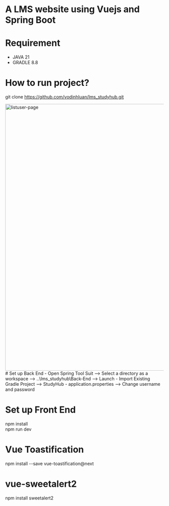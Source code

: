 #  A LMS website using Vuejs and Spring Boot  
# Requirement  
- JAVA 21  
- GRADLE 8.8  
# How to run project?  
git clone https://github.com/vodinhluan/lms_studyhub.git  

<img width="845" alt="listuser-page" src="https://github.com/user-attachments/assets/e8eff112-351a-4b37-94f7-0b7818a4a753">  
# Set up Back End  
- Open Spring Tool Suit --> Select a directory as a workspace --> ..\lms_studyhub\Back-End  --> Launch  
- Import Existing Gradle Project --> StudyHub  
- application.properties --> Change username and password    

# Set up Front End
npm install  
npm run dev  
  
# Vue Toastification 
npm install --save vue-toastification@next  
  
# vue-sweetalert2  
npm install sweetalert2  
 



   
  
